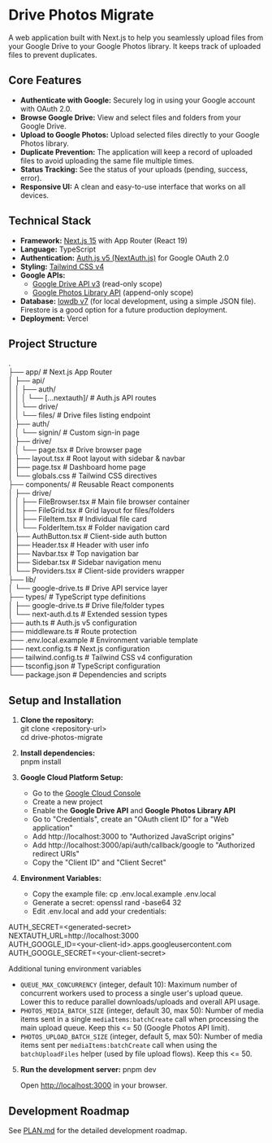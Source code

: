 # **Drive Photos Migrate**

A web application built with Next.js to help you seamlessly upload files from your Google Drive to your Google Photos library. It keeps track of uploaded files to prevent duplicates.

## **Core Features**

- **Authenticate with Google:** Securely log in using your Google account with OAuth 2.0.
- **Browse Google Drive:** View and select files and folders from your Google Drive.
- **Upload to Google Photos:** Upload selected files directly to your Google Photos library.
- **Duplicate Prevention:** The application will keep a record of uploaded files to avoid uploading the same file multiple times.
- **Status Tracking:** See the status of your uploads (pending, success, error).
- **Responsive UI:** A clean and easy-to-use interface that works on all devices.

## **Technical Stack**

- **Framework:** [Next.js 15](https://nextjs.org/) with App Router (React 19\)
- **Language:** TypeScript
- **Authentication:** [Auth.js v5 (NextAuth.js)](https://authjs.dev/) for Google OAuth 2.0
- **Styling:** [Tailwind CSS v4](https://tailwindcss.com/)
- **Google APIs:**
  - [Google Drive API v3](https://developers.google.com/drive/api/v3/about-sdk) (read-only scope)
  - [Google Photos Library API](https://developers.google.com/photos/library/guides/overview) (append-only scope)
- **Database:** [lowdb v7](https://github.com/typicode/lowdb) (for local development, using a simple JSON file). Firestore is a good option for a future production deployment.
- **Deployment:** Vercel

## **Project Structure**

.  
├── app/ \# Next.js App Router  
│ ├── api/  
│ │ ├── auth/  
│ │ │ └── \[...nextauth\]/ \# Auth.js API routes  
│ │ └── drive/  
│ │ └── files/ \# Drive files listing endpoint  
│ ├── auth/  
│ │ └── signin/ \# Custom sign-in page  
│ ├── drive/  
│ │ └── page.tsx \# Drive browser page  
│ ├── layout.tsx \# Root layout with sidebar & navbar  
│ ├── page.tsx \# Dashboard home page  
│ └── globals.css \# Tailwind CSS directives  
├── components/ \# Reusable React components  
│ ├── drive/  
│ │ ├── FileBrowser.tsx \# Main file browser container  
│ │ ├── FileGrid.tsx \# Grid layout for files/folders  
│ │ ├── FileItem.tsx \# Individual file card  
│ │ └── FolderItem.tsx \# Folder navigation card  
│ ├── AuthButton.tsx \# Client-side auth button  
│ ├── Header.tsx \# Header with user info  
│ ├── Navbar.tsx \# Top navigation bar  
│ ├── Sidebar.tsx \# Sidebar navigation menu  
│ └── Providers.tsx \# Client-side providers wrapper  
├── lib/  
│ └── google-drive.ts \# Drive API service layer  
├── types/ \# TypeScript type definitions  
│ ├── google-drive.ts \# Drive file/folder types  
│ └── next-auth.d.ts \# Extended session types  
├── auth.ts \# Auth.js v5 configuration  
├── middleware.ts \# Route protection  
├── .env.local.example \# Environment variable template  
├── next.config.ts \# Next.js configuration  
├── tailwind.config.ts \# Tailwind CSS v4 configuration  
├── tsconfig.json \# TypeScript configuration  
└── package.json \# Dependencies and scripts

## **Setup and Installation**

1. **Clone the repository:**  
   git clone \<repository-url\>  
   cd drive-photos-migrate

2. **Install dependencies:**  
   pnpm install

3. **Google Cloud Platform Setup:**
   - Go to the [Google Cloud Console](https://console.cloud.google.com/)
   - Create a new project
   - Enable the **Google Drive API** and **Google Photos Library API**
   - Go to "Credentials", create an "OAuth client ID" for a "Web application"
   - Add http://localhost:3000 to "Authorized JavaScript origins"
   - Add http://localhost:3000/api/auth/callback/google to "Authorized redirect URIs"
   - Copy the "Client ID" and "Client Secret"
4. **Environment Variables:**
   - Copy the example file: cp .env.local.example .env.local
   - Generate a secret: openssl rand \-base64 32
   - Edit .env.local and add your credentials:

AUTH_SECRET=\<generated-secret\>  
NEXTAUTH_URL=http://localhost:3000  
AUTH_GOOGLE_ID=\<your-client-id\>.apps.googleusercontent.com  
AUTH_GOOGLE_SECRET=\<your-client-secret\>

Additional tuning environment variables

- `QUEUE_MAX_CONCURRENCY` (integer, default 10): Maximum number of concurrent
   workers used to process a single user's upload queue. Lower this to reduce
   parallel downloads/uploads and overall API usage.
- `PHOTOS_MEDIA_BATCH_SIZE` (integer, default 30, max 50): Number of media
   items sent in a single `mediaItems:batchCreate` call when processing the
   main upload queue. Keep this <= 50 (Google Photos API limit).
- `PHOTOS_UPLOAD_BATCH_SIZE` (integer, default 5, max 50): Number of media
   items sent per `mediaItems:batchCreate` call when using the `batchUploadFiles`
   helper (used by file upload flows). Keep this <= 50.

5. **Run the development server:**
   pnpm dev

   Open [http://localhost:3000](https://www.google.com/search?q=http://localhost:3000) in your browser.

## **Development Roadmap**

See [PLAN.md](PLAN.md) for the detailed development roadmap.
